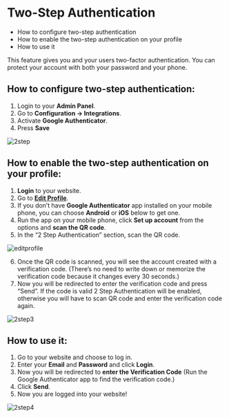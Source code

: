 # Two-Step Authentication

-   How to configure two-step authentication
-   How to enable the two-step authentication on your profile
-   How to use it

This feature gives you and your users two-factor authentication. You can protect your account with both your password and your phone.

## How to configure two-step authentication:

1.  Login to your  **Admin Panel**.
2.  Go to  **Configuration -> Integrations**.
3.  Activate  **Google Authenticator**.
4.  Press  **Save**

![2step](https://raw.githubusercontent.com/yclas/guides/master/images/2step.png)

## How to enable the two-step authentication on your profile:

1.  **Login**  to your website.
2.  Go to  **[Edit Profile](Profile-edit-users-profile.md)**.
3.  If you don’t have  **Google Authenticator**  app installed on your mobile phone, you can choose  **Android**  or  **iOS**  below to get one.
4.  Run the app on your mobile phone, click  **Set up account**  from the options and  **scan the QR code**.
5.  In the “2 Step Authentication” section, scan the QR code. 

![editprofile](https://raw.githubusercontent.com/yclas/guides/master/images/editprofile.png)

6. Once the QR code is scanned, you will see the account created with a verification code. (There’s no need to write down or memorize the verification code because it changes every 30 seconds.)
7. Now you will be redirected to enter the verification code and press “Send”. If the code is valid 2 Step Authentication will be enabled, otherwise you will have to scan QR code and enter the verification code again.

![2step3](https://user-images.githubusercontent.com/55290441/80509193-be04e600-8981-11ea-82fe-69ca403bf4bc.png)

## How to use it:

1.  Go to your website and choose to log in.
2.  Enter your  **Email**  and  **Password**  and click  **Login**.
3.  Now you will be redirected to  **enter the Verification Code**  (Run the Google Authenticator app to find the verification code.)
4.  Click  **Send**.
5.  Now you are logged into your website!

![2step4](https://user-images.githubusercontent.com/55290441/80509206-c0ffd680-8981-11ea-8717-0de4b26f5fcd.png)


